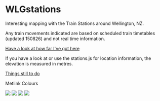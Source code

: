 # WLGstations
Interesting mapping with the Train Stations around Wellington, NZ.

Any train movements indicated are based on scheduled train timetables (updated 150826) and not real time information.

[Have a look at how far I've got here](http://rawgit.com/andybateman/WLGStations/master/index.html)

If you have a look at or use the stations.js for location information, the elevation is measured in metres.

[Things still to do](TODO.md)

Metlink Colours

![](http://www.placehold.it/150/0b273b/ffffff/?text=0b273b)
![](http://www.placehold.it/150/183a4d/ffffff/?text=183a4d)
![](http://www.placehold.it/150/ffffff/222222/?text=ffffff)
![](http://www.placehold.it/150/d3de3d/222222/?text=d3de3d)
